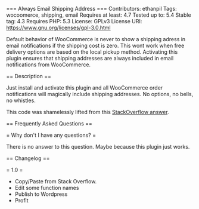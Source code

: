 === Always Email Shipping Address ===
Contributors: ethanpil
Tags: wocoomerce, shipping, email
Requires at least: 4.7
Tested up to: 5.4
Stable tag: 4.3
Requires PHP: 5.3
License: GPLv3
License URI: https://www.gnu.org/licenses/gpl-3.0.html

Default behavior of WooCommerce is never to show a shipping adress in email notifications if the shipping cost is zero. This wont work when free delivery options are based on the local pickup method. Activating this plugin ensures that shipping addresses are always included in email notifications from WooCommerce.

== Description ==

Just install and activate this plugin and all WooCommerce order notifications will magically include shipping addresses. No options, no bells, no whistles. 

This code was shamelessly lifted from this [StackOverflow answer](https://stackoverflow.com/a/55479275/933782).

== Frequently Asked Questions ==

= Why don't I have any questions? =

There is no answer to this question. Maybe because this plugin just works.

== Changelog ==

= 1.0 =
* Copy/Paste from Stack Overflow.
* Edit some function names
* Publish to Wordpress
* Profit